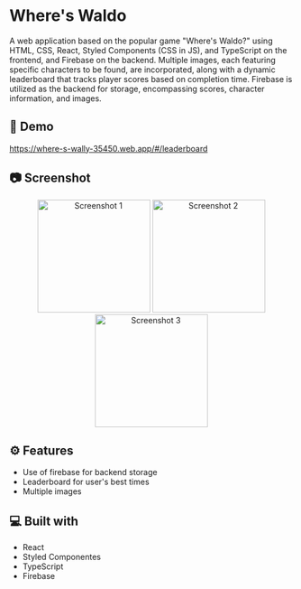 # Where's Waldo

A web application based on the popular game "Where's Waldo?" using HTML, CSS, React, Styled Components (CSS in JS), and TypeScript on the frontend, and Firebase on the backend. Multiple images, each featuring specific characters to be found, are incorporated, along with a dynamic leaderboard that tracks player scores based on completion time. Firebase is utilized as the backend for storage, encompassing scores, character information, and images.

## 🚀 Demo
https://where-s-wally-35450.web.app/#/leaderboard

## 📷 Screenshot

<p align="center">
  <img src="https://github.com/aalbino221/wheres-waldo/assets/93986213/2d3d3d95-2274-4a69-87d2-364bf51ac303" alt="Screenshot 1" width="200">
  <img src="https://github.com/aalbino221/wheres-waldo/assets/93986213/b937f5d7-65bb-4324-95ba-b3c2a4a6af87" alt="Screenshot 2" width="200">
  <img src="https://github.com/aalbino221/wheres-waldo/assets/93986213/c929d159-082d-4b8c-9c09-f5c3004103f6" alt="Screenshot 3" width="200">
</p>

## ⚙️ Features

- Use of firebase for backend storage
- Leaderboard for user's best times
- Multiple images
  
## 💻 Built with

- React
- Styled Componentes
- TypeScript
- Firebase


